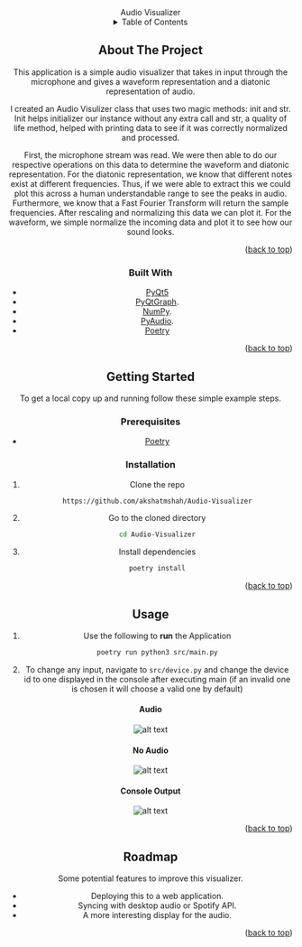 
<div id="top"></div>
<div align="center"

<h1 align="center">Audio Visualizer</h1>



<!-- TABLE OF CONTENTS -->
<details>
  <summary>Table of Contents</summary>
  <ol>
    <li>
      <a href="#about-the-project">About The Project</a>
      <ul>
        <li><a href="#built-with">Built With</a></li>
      </ul>
    </li>
    <li>
      <a href="#getting-started">Getting Started</a>
      <ul>
        <li><a href="#prerequisites">Prerequisites</a></li>
        <li><a href="#installation">Installation</a></li>
      </ul>
    </li>
    <li><a href="#usage">Usage</a></li>
    <li><a href="#roadmap">Roadmap</a></li>

  </ol>
</details>



<!-- ABOUT THE PROJECT -->
## About The Project
This application is a simple audio visualizer that takes in input through the microphone and gives a waveform representation and a diatonic representation of audio. 

I created an Audio Visulizer class that uses two magic methods: init and str. Init helps initializer our instance without any extra call and str, a quality of life method, helped with printing data to see if it was correctly normalized and processed.

First, the microphone stream was read. We were then able to do our respective operations on this data to determine the waveform and diatonic representation. For the diatonic representation, we know that different notes exist at different frequencies. Thus, if we were able to extract this we could plot this across a human understandable range to see the peaks in audio. Furthermore, we know that a Fast Fourier Transform will return the sample frequencies. After rescaling and normalizing this data we can plot it. For the waveform, we simple normalize the incoming data and plot it to see how our sound looks. 

<p align="right">(<a href="#top">back to top</a>)</p>

### Built With

* [PyQt5](https://www.riverbankcomputing.com/software/pyqt/)
* [PyQtGraph](https://www.pyqtgraph.org/).
* [NumPy](https://jquery.com).
* [PyAudio](https://github.com/axios/axios).
*  [Poetry](https://python-poetry.org/)
<p align="right">(<a href="#top">back to top</a>)</p



<!-- GETTING STARTED -->
## Getting Started
To get a local copy up and running follow these simple example steps.

### Prerequisites


* [Poetry](https://python-poetry.org/docs/)

### Installation

1. Clone the repo
   ```sh
   https://github.com/akshatmshah/Audio-Visualizer
   ```
2. Go to the cloned directory
   ```sh
   cd Audio-Visualizer
   ```
4. Install dependencies 
   ```sh
   poetry install
   ```
 <p align="right">(<a href="#top">back to top</a>)</p>



<!-- USAGE EXAMPLES -->
## Usage

1. Use the following to **run**  the Application
   ```sh
   poetry run python3 src/main.py
   ``` 
  
 2. To change any input, navigate to `src/device.py` and change the device id to one displayed in the console after executing main (if an invalid one is chosen it will choose a valid one by default)
 
  #### Audio
![alt text](<images/audio>)
  #### No Audio
  ![alt text](<images/no-audio>)
   #### Console Output
   ![alt text](<images/console>)


<p align="right">(<a href="#top">back to top</a>)</p>



<!-- ROADMAP -->
## Roadmap
Some potential features to improve this visualizer.
- Deploying this to a web application.
- Syncing with desktop audio or Spotify API.
- A more interesting display for the audio.
<p align="right">(<a href="#top">back to top</a>)</p>

